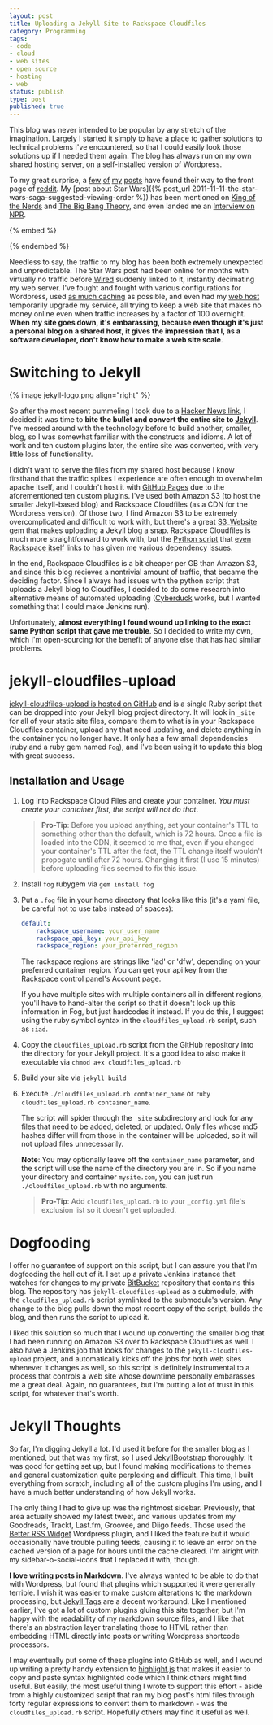 ```yaml
---
layout: post
title: Uploading a Jekyll Site to Rackspace Cloudfiles
category: Programming
tags:
- code
- cloud
- web sites
- open source
- hosting
- web
status: publish
type: post
published: true
---
```


This blog was never intended to be popular by any stretch of the imagination.  Largely I started it simply to have a place to gather solutions to technical problems I've encountered, so that I could easily look those solutions up if I needed them again.  The blog has always run on my own shared hosting server, on a self-installed version of Wordpress.

To my great surprise, a [few](http://www.reddit.com/r/programming/comments/2986e4/the_worst_programming_interview_question/) [of](http://www.reddit.com/r/programming/comments/hn1fx/a_different_kind_of_technical_interview/) [my](http://www.reddit.com/r/programming/comments/yvr9/my_interview_with_google/) [posts](http://www.reddit.com/r/TrueReddit/comments/q98ld/the_star_wars_saga_suggested_viewing_order_iv_v/) have found their way to the front page of [reddit](http://www.reddit.com/domain/nomachetejuggling.com).  My [post about Star Wars]({% post_url 2011-11-11-the-star-wars-saga-suggested-viewing-order %}) has been mentioned on [King of the Nerds](https://www.youtube.com/watch?v=effD1u4oCRE) and [The Big Bang Theory](https://www.youtube.com/watch?v=keSFjjhUyVA), and even landed me an [Interview on NPR](http://www.npr.org/2014/03/20/291977042/theres-more-than-one-way-to-watch-star-wars).  

{% embed %}
<script type="text/javascript" src="//www.google.com/trends/embed.js?hl=en-US&q=Machete+Order&cmpt=q&content=1&cid=TIMESERIES_GRAPH_0&export=5&w=600&h=330"></script>
{% endembed %}

Needless to say, the traffic to my blog has been both extremely unexpected and unpredictable.  The Star Wars post had been online for months with virtually no traffic before [Wired](http://archive.wired.com/geekdad/2012/02/machete-order-star-wars/) suddenly linked to it, instantly decimating my web server.  I've fought and fought with various configurations for Wordpress, used [as much caching](http://wordpress.org/plugins/w3-total-cache/) as possible, and even had my [web host](https://www.servint.net/) temporarily upgrade my service, all trying to keep a web site that makes no money online even when traffic increases by a factor of 100 overnight.  **When my site goes down, it's embarassing, because even though it's just a personal blog on a shared host, it gives the impression that I, as a software developer, don't know how to make a web site scale**.

# Switching to Jekyll

{% image jekyll-logo.png align="right" %}

So after the most recent pummeling I took due to a [Hacker News link](https://news.ycombinator.com/item?id=7953725), I decided it was time to **bite the bullet and convert the entire site to [Jekyll](http://jekyllrb.com/)**.  I've messed around with the technology before to build another, smaller, blog, so I was somewhat familiar with the constructs and idioms.  A lot of work and ten custom plugins later, the entire site was converted, with very little loss of functionality.

I didn't want to serve the files from my shared host because I know firsthand that the traffic spikes I experience are often enough to overwhelm apache itself, and I couldn't host it with [GitHub Pages](https://pages.github.com/) due to the aforementioned ten custom plugins.  I've used both Amazon S3 (to host the smaller Jekyll-based blog) and Rackspace Cloudfiles (as a CDN for the Wordpress version).  Of those two, I find Amazon S3 to be extremely overcomplicated and difficult to work with, but there's a great [S3_Website](https://github.com/laurilehmijoki/s3_website) gem that makes uploading a Jekyll blog a snap.  Rackspace Cloudfiles is much more straightforward to work with, but the [Python script](https://github.com/nicholaskuechler/jekyll-rackspace-cloudfiles-clean-urls/blob/master/cloudfiles_jekyll_upload.py) that [even Rackspace itself](http://www.rackspace.com/blog/running-jekyll-on-rackspace-cloud-files/) links to has given me various dependency issues.

In the end, Rackspace Cloudfiles is a bit cheaper per GB than Amazon S3, and since this blog recieves a nontrivial amount of traffic, that became the deciding factor.  Since I always had issues with the python script that uploads a Jekyll blog to Cloudfiles, I decided to do some research into alternative means of automated uploading ([Cyberduck](http://cyberduck.io/) works, but I wanted something that I could make Jenkins run).

Unfortunately, **almost everything I found wound up linking to the exact same Python script that gave me trouble**.  So I decided to write my own, which I'm open-sourcing for the benefit of anyone else that has had similar problems.

# jekyll-cloudfiles-upload

[jekyll-cloudfiles-upload is hosted on GitHub](https://github.com/rodhilton/jekyll-cloudfiles-upload) and is a single Ruby script that can be dropped into your Jekyll blog project directory.  It will look in `_site` for all of your static site files, compare them to what is in your Rackspace Cloudfiles container, upload any that need updating, and delete anything in the container you no longer have.  It only has a few small dependencies (ruby and a ruby gem named `Fog`), and I've been using it to update this blog with great success.

## Installation and Usage

 1. Log into Rackspace Cloud Files and create your container.  _You must create your container first, the script will not do that_.

    > **Pro-Tip**: Before you upload anything, set your container's TTL to something other than the default, which is 72 hours.  Once a file is loaded into the CDN, it seemed to me that, even if you changed your container's TTL after the fact, the TTL change itself wouldn't propogate until after 72 hours.  Changing it first (I use 15 minutes) before uploading files seemed to fix this issue.

 2. Install `fog` rubygem via `gem install fog`

 3. Put a `.fog` file in your home directory that looks like this (it's a yaml file, be careful not to use tabs instead of spaces):

    ~~~yaml
    default:
        rackspace_username: your_user_name
        rackspace_api_key: your_api_key
        rackspace_region: your_preferred_region
    ~~~

    The rackspace regions are strings like 'iad' or 'dfw', depending on your preferred container region.  You can get your api key from the Rackspace control panel's Account page.

    If you have multiple sites with multiple containers all in different regions, you'll have to hand-alter the script so that it doesn't look up this information in Fog, but just hardcodes it instead.  If you do this, I suggest using the ruby symbol syntax in the `cloudfiles_upload.rb` script, such as `:iad`.

 4. Copy the `cloudfiles_upload.rb` script from the GitHub repository into the directory for your Jekyll project.  It's a good idea to also make it executable via `chmod a+x cloudfiles_upload.rb`

 5. Build your site via `jekyll build`

 6. Execute `./cloudfiles_upload.rb container_name` or `ruby cloudfiles_upload.rb container_name`.

    The script will spider through the `_site` subdirectory and look for any files that need to be added, deleted, or updated.  Only files whose md5 hashes differ will from those in the container will be uploaded, so it will not upload files unnecessarily.

    **Note**: You may optionally leave off the `container_name` parameter, and the script will use the name of the directory you are in.  So if you name your directory and container `mysite.com`, you can just run `./cloudfiles_upload.rb` with no arguments.

    > **Pro-Tip**: Add `cloudfiles_upload.rb` to your `_config.yml` file's exclusion list so it doesn't get uploaded.


# Dogfooding

I offer no guarantee of support on this script, but I can assure you that I'm dogfooding the hell out of it.  I set up a private Jenkins instance that watches for changes to my private [BitBucket](https://bitbucket.org/) repository that contains this blog.  The repository has `jekyll-cloudfiles-upload` as a submodule, with the `cloudfiles_upload.rb` script symlinked to the submodule's version.  Any change to the blog pulls down the most recent copy of the script, builds the blog, and then runs the script to upload it.

I liked this solution so much that I wound up converting the smaller blog that I had been running on Amazon S3 over to Rackspace Cloudfiles as well.  I also have a Jenkins job that looks for changes to the `jekyll-cloudfiles-upload` project, and automatically kicks off the jobs for both web sites whenever it changes as well, so this script is definitely instrumental to a process that controls a web site whose downtime personally embarasses me a great deal.  Again, no guarantees, but I'm putting a lot of trust in this script, for whatever that's worth.


# Jekyll Thoughts

So far, I'm digging Jekyll a lot.  I'd used it before for the smaller blog as I mentioned, but that was my first, so I used [JekyllBootstrap](http://jekyllbootstrap.com/) thoroughly.  It was good for getting set up, but I found making modifications to themes and general customization quite perplexing and difficult.  This time, I built everything from scratch, including all of the custom plugins I'm using, and I have a much better understanding of how Jekyll works.

The only thing I had to give up was the rightmost sidebar.  Previously, that area actually showed my latest tweet, and various updates from my Goodreads, Trackt, Last.fm, Groovee, and Diigo feeds.  Those used the [Better RSS Widget](https://wordpress.org/plugins/better-rss-widget/) Wordpress plugin, and I liked the feature but it would occasionally have trouble pulling feeds, causing it to leave an error on the cached version of a page for hours until the cache cleared.  I'm alright with my sidebar-o-social-icons that I replaced it with, though.

**I love writing posts in Markdown**.  I've always wanted to be able to do that with Wordpress, but found that plugins which supported it were generally terrible.  I wish it was easier to make custom alterations to the markdown processing, but [Jekyll Tags](http://jekyllrb.com/docs/plugins/#tags) are a decent workaround.  Like I mentioned earlier, I've got a lot of custom plugins gluing this site together, but I'm happy with the readability of my markdown source files, and I like that there's an abstraction layer translating those to HTML rather than embedding HTML directly into posts or writing Wordpress shortcode processors.

I may eventually put some of these plugins into GitHub as well, and I wound up writing a pretty handy extension to [highlight.js](http://highlightjs.org/) that makes it easier to copy and paste syntax highlighted code which I think others might find useful.  But easily, the most useful thing I wrote to support this effort - aside from a highly customized script that ran my blog post's html files through forty regular expressions to convert them to markdown - was the `cloudfiles_upload.rb` script.  Hopefully others may find it useful as well.
